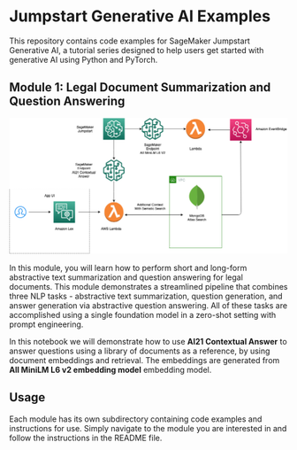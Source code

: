# Jumpstart Generative AI Examples

This repository contains code examples for SageMaker Jumpstart Generative AI, a tutorial series designed to help users get started with generative AI using Python and PyTorch.

## Module 1: Legal Document Summarization and Question Answering

<div align="center">
    <img src="assets/lab1_architecture.png" alt="RAG Architecture" width="600" style="display:inline-block">
</div>

In this module, you will learn how to perform short and long-form abstractive text summarization and question answering for legal documents. This module demonstrates a streamlined pipeline that combines three NLP tasks - abstractive text summarization, question generation, and answer generation via abstractive question answering. All of these tasks are accomplished using a single foundation model in a zero-shot setting with prompt engineering.

In this notebook we will demonstrate how to use **AI21 Contextual Answer** to answer questions using a library of documents as a reference, by using document embeddings and retrieval. The embeddings are generated from **All MiniLM L6 v2 embedding model** embedding model. 

## Usage
Each module has its own subdirectory containing code examples and instructions for use. Simply navigate to the module you are interested in and follow the instructions in the README file.